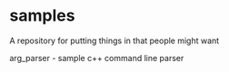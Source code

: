 # samples
A repository for putting things in that people might want

arg_parser - sample c++ command line parser

